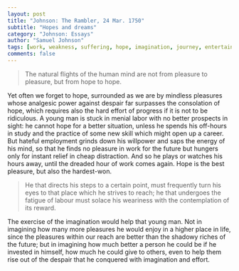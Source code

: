 ```yaml
---
layout: post
title: "Johnson: The Rambler, 24 Mar. 1750"
subtitle: "Hopes and dreams"
category: "Johnson: Essays"
author: "Samuel Johnson"
tags: [work, weakness, suffering, hope, imagination, journey, entertainment, distractions]
comments: false
---
```


> The natural flights of the human mind are not from pleasure to pleasure, but from hope to hope.

Yet often we forget to hope, surrounded as we are by mindless pleasures whose analgesic power against despair far surpasses the consolation of hope, which requires also the hard effort of progress if it is not to be ridiculous. A young man is stuck in menial labor with no better prospects in sight: he cannot hope for a better situation, unless he spends his off-hours in study and the practice of some new skill which might open up a career. But hateful employment grinds down his willpower and saps the energy of his mind, so that he finds no pleasure in work for the future but hungers only for instant relief in cheap distraction. And so he plays or watches his hours away, until the dreaded hour of work comes again. Hope is the best pleasure, but also the hardest-won.

> He that directs his steps to a certain point, must frequently turn his eyes to that place which he strives to reach; he that undergoes the fatigue of labour must solace his weariness with the contemplation of its reward.

The exercise of the imagination would help that young man. Not in imagining how many more pleasures he would enjoy in a higher place in life, since the pleasures within our reach are better than the shadowy riches of the future; but in imagining how much better a person he could be if he invested in himself, how much he could give to others, even to help them rise out of the despair that he conquered with imagination and effort.
